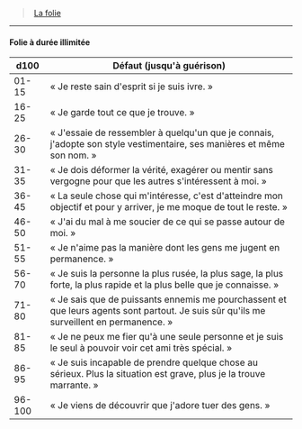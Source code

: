 ﻿---
!GenericItem
Id: madness_hd.md#folie-à-durée-illimitée
ParentLink: madness_hd.md#la-folie
Name: Folie à durée illimitée
ParentName: La folie
NameLevel: 4
Attributes:
  Name: Folie à durée illimitée
  Markdown: >+
    #### <!--Name-->Folie à durée illimitée<!--/Name-->


    |d100|Défaut (jusqu'à guérison)|

    |---|---|

    |01-15|« Je reste sain d'esprit si je suis ivre. »|

    |16-25|« Je garde tout ce que je trouve. »|

    |26-30|« J'essaie de ressembler à quelqu'un que je connais, j'adopte son style vestimentaire, ses manières et même son nom. »|

    |31-35|« Je dois déformer la vérité, exagérer ou mentir sans vergogne pour que les autres s'intéressent à moi. »|

    |36-45|« La seule chose qui m'intéresse, c'est d'atteindre mon objectif et pour y arriver, je me moque de tout le reste. »|

    |46-50|« J'ai du mal à me soucier de ce qui se passe autour de moi. »|

    |51-55|« Je n'aime pas la manière dont les gens me jugent en permanence. »|

    |56-70|« Je suis la personne la plus rusée, la plus sage, la plus forte, la plus rapide et la plus belle que je connaisse. »|

    |71-80|« Je sais que de puissants ennemis me pourchassent et que leurs agents sont partout. Je suis sûr qu'ils me surveillent en permanence. »|

    |81-85|« Je ne peux me fier qu'à une seule personne et je suis le seul à pouvoir voir cet ami très spécial. »|

    |86-95|« Je suis incapable de prendre quelque chose au sérieux. Plus la situation est grave, plus je la trouve marrante. »|

    |96-100|« Je viens de découvrir que j'adore tuer des gens. »|

AttributesDictionary: >+
  Name: Folie à durée illimitée

  Markdown: >+

    #### <!--Name-->Folie à durée illimitée<!--/Name-->





    |d100|Défaut (jusqu'à guérison)|



    |---|---|



    |01-15|« Je reste sain d'esprit si je suis ivre. »|



    |16-25|« Je garde tout ce que je trouve. »|



    |26-30|« J'essaie de ressembler à quelqu'un que je connais, j'adopte son style vestimentaire, ses manières et même son nom. »|



    |31-35|« Je dois déformer la vérité, exagérer ou mentir sans vergogne pour que les autres s'intéressent à moi. »|



    |36-45|« La seule chose qui m'intéresse, c'est d'atteindre mon objectif et pour y arriver, je me moque de tout le reste. »|



    |46-50|« J'ai du mal à me soucier de ce qui se passe autour de moi. »|



    |51-55|« Je n'aime pas la manière dont les gens me jugent en permanence. »|



    |56-70|« Je suis la personne la plus rusée, la plus sage, la plus forte, la plus rapide et la plus belle que je connaisse. »|



    |71-80|« Je sais que de puissants ennemis me pourchassent et que leurs agents sont partout. Je suis sûr qu'ils me surveillent en permanence. »|



    |81-85|« Je ne peux me fier qu'à une seule personne et je suis le seul à pouvoir voir cet ami très spécial. »|



    |86-95|« Je suis incapable de prendre quelque chose au sérieux. Plus la situation est grave, plus je la trouve marrante. »|



    |96-100|« Je viens de découvrir que j'adore tuer des gens. »|



---
> [La folie](hd_madness.md)

---

#### Folie à durée illimitée

|d100|Défaut (jusqu'à guérison)|
|---|---|
|01-15|« Je reste sain d'esprit si je suis ivre. »|
|16-25|« Je garde tout ce que je trouve. »|
|26-30|« J'essaie de ressembler à quelqu'un que je connais, j'adopte son style vestimentaire, ses manières et même son nom. »|
|31-35|« Je dois déformer la vérité, exagérer ou mentir sans vergogne pour que les autres s'intéressent à moi. »|
|36-45|« La seule chose qui m'intéresse, c'est d'atteindre mon objectif et pour y arriver, je me moque de tout le reste. »|
|46-50|« J'ai du mal à me soucier de ce qui se passe autour de moi. »|
|51-55|« Je n'aime pas la manière dont les gens me jugent en permanence. »|
|56-70|« Je suis la personne la plus rusée, la plus sage, la plus forte, la plus rapide et la plus belle que je connaisse. »|
|71-80|« Je sais que de puissants ennemis me pourchassent et que leurs agents sont partout. Je suis sûr qu'ils me surveillent en permanence. »|
|81-85|« Je ne peux me fier qu'à une seule personne et je suis le seul à pouvoir voir cet ami très spécial. »|
|86-95|« Je suis incapable de prendre quelque chose au sérieux. Plus la situation est grave, plus je la trouve marrante. »|
|96-100|« Je viens de découvrir que j'adore tuer des gens. »|

